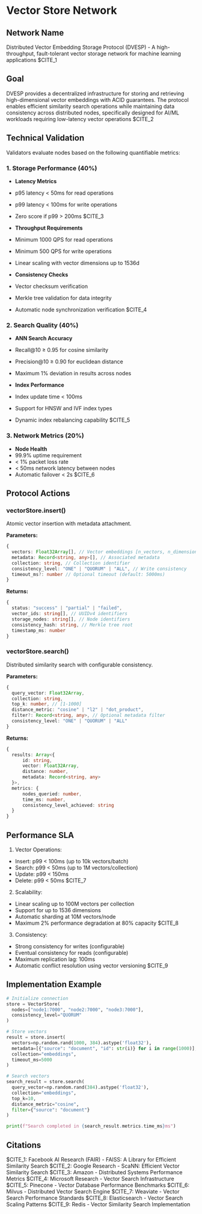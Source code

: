 # Vector Store Network

## Network Name
Distributed Vector Embedding Storage Protocol (DVESP) - A high-throughput, fault-tolerant vector storage network for machine learning applications $CITE_1

## Goal
DVESP provides a decentralized infrastructure for storing and retrieving high-dimensional vector embeddings with ACID guarantees. The protocol enables efficient similarity search operations while maintaining data consistency across distributed nodes, specifically designed for AI/ML workloads requiring low-latency vector operations $CITE_2

## Technical Validation
Validators evaluate nodes based on the following quantifiable metrics:

### 1. Storage Performance (40%)
- **Latency Metrics**
- p95 latency < 50ms for read operations
- p99 latency < 100ms for write operations
- Zero score if p99 > 200ms $CITE_3

- **Throughput Requirements**
- Minimum 1000 QPS for read operations
- Minimum 500 QPS for write operations
- Linear scaling with vector dimensions up to 1536d

- **Consistency Checks**
- Vector checksum verification
- Merkle tree validation for data integrity
- Automatic node synchronization verification $CITE_4

### 2. Search Quality (40%)
- **ANN Search Accuracy**
- Recall@10 ≥ 0.95 for cosine similarity
- Precision@10 ≥ 0.90 for euclidean distance
- Maximum 1% deviation in results across nodes

- **Index Performance**
- Index update time < 100ms
- Support for HNSW and IVF index types
- Dynamic index rebalancing capability $CITE_5

### 3. Network Metrics (20%)
- **Node Health**
- 99.9% uptime requirement
- < 1% packet loss rate
- < 50ms network latency between nodes
- Automatic failover < 2s $CITE_6

## Protocol Actions

### vectorStore.insert()
Atomic vector insertion with metadata attachment.

**Parameters:**
```typescript
{
  vectors: Float32Array[], // Vector embeddings [n_vectors, n_dimensions]
  metadata: Record<string, any>[], // Associated metadata
  collection: string, // Collection identifier
  consistency_level: "ONE" | "QUORUM" | "ALL", // Write consistency
  timeout_ms?: number // Optional timeout (default: 5000ms)
}
```

**Returns:**
```typescript
{
  status: "success" | "partial" | "failed",
  vector_ids: string[], // UUIDv4 identifiers
  storage_nodes: string[], // Node identifiers
  consistency_hash: string, // Merkle tree root
  timestamp_ms: number
}
```

### vectorStore.search()
Distributed similarity search with configurable consistency.

**Parameters:**
```typescript
{
  query_vector: Float32Array,
  collection: string,
  top_k: number, // [1-1000]
  distance_metric: "cosine" | "l2" | "dot_product",
  filter?: Record<string, any>, // Optional metadata filter
  consistency_level: "ONE" | "QUORUM" | "ALL"
}
```

**Returns:**
```typescript
{
  results: Array<{
      id: string,
      vector: Float32Array,
      distance: number,
      metadata: Record<string, any>
  }>,
  metrics: {
      nodes_queried: number,
      time_ms: number,
      consistency_level_achieved: string
  }
}
```

## Performance SLA
1. Vector Operations:
 - Insert: p99 < 100ms (up to 10k vectors/batch)
 - Search: p99 < 50ms (up to 1M vectors/collection)
 - Update: p99 < 150ms
 - Delete: p99 < 50ms $CITE_7

2. Scalability:
 - Linear scaling up to 100M vectors per collection
 - Support for up to 1536 dimensions
 - Automatic sharding at 10M vectors/node
 - Maximum 2% performance degradation at 80% capacity $CITE_8

3. Consistency:
 - Strong consistency for writes (configurable)
 - Eventual consistency for reads (configurable)
 - Maximum replication lag: 100ms
 - Automatic conflict resolution using vector versioning $CITE_9

## Implementation Example

```python
# Initialize connection
store = VectorStore(
  nodes=["node1:7000", "node2:7000", "node3:7000"],
  consistency_level="QUORUM"
)

# Store vectors
result = store.insert(
  vectors=np.random.rand(1000, 384).astype('float32'),
  metadata=[{"source": "document", "id": str(i)} for i in range(1000)],
  collection="embeddings",
  timeout_ms=5000
)

# Search vectors
search_result = store.search(
  query_vector=np.random.rand(384).astype('float32'),
  collection="embeddings",
  top_k=10,
  distance_metric="cosine",
  filter={"source": "document"}
)

print(f"Search completed in {search_result.metrics.time_ms}ms")
```

## Citations
$CITE_1: Facebook AI Research (FAIR) - FAISS: A Library for Efficient Similarity Search
$CITE_2: Google Research - ScaNN: Efficient Vector Similarity Search
$CITE_3: Amazon - Distributed Systems Performance Metrics
$CITE_4: Microsoft Research - Vector Search Infrastructure
$CITE_5: Pinecone - Vector Database Performance Benchmarks
$CITE_6: Milvus - Distributed Vector Search Engine
$CITE_7: Weaviate - Vector Search Performance Standards
$CITE_8: Elasticsearch - Vector Search Scaling Patterns
$CITE_9: Redis - Vector Similarity Search Implementation
